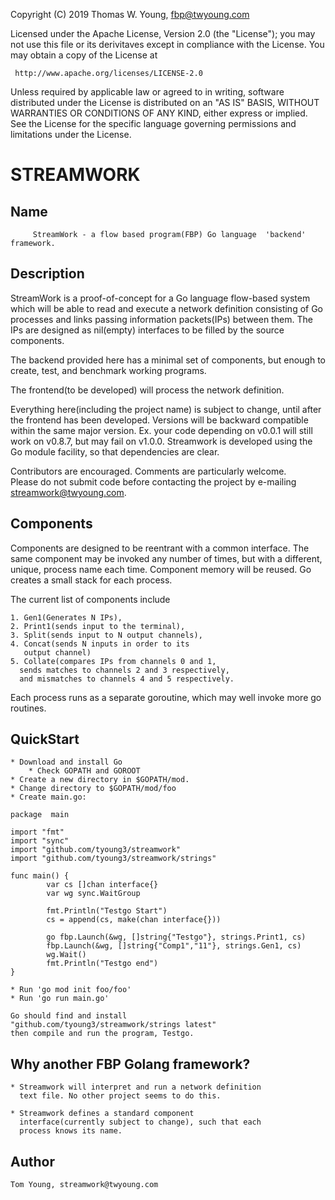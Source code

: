 Copyright (C) 2019 Thomas W. Young, fbp@twyoung.com 

Licensed under the Apache License, Version 2.0 (the "License");
you may not use this file or its derivitaves except in compliance with the License.
You may obtain a copy of the License at

     http://www.apache.org/licenses/LICENSE-2.0

Unless required by applicable law or agreed to in writing, software
distributed under the License is distributed on an "AS IS" BASIS,
WITHOUT WARRANTIES OR CONDITIONS OF ANY KIND, either express or implied.
See the License for the specific language governing permissions and
limitations under the License.

STREAMWORK
==========

Name
----

         StreamWork - a flow based program(FBP) Go language  'backend' framework.
         

Description
-----------

StreamWork is a proof-of-concept for a Go language flow-based system which will be able to read and execute a network definition consisting of Go processes and links passing information packets(IPs) between them.  The IPs are designed as nil(empty) interfaces to be filled by the source components.    

The backend provided here has a minimal set of components, but enough to 
create, test, and benchmark working programs.  

The frontend(to be developed) will process the network definition.

Everything here(including the project name) is subject to change, until after the frontend has been developed.  Versions will be backward compatible within the same major version. Ex. your code depending on v0.0.1 will still work on v0.8.7, but may fail on v1.0.0.  Streamwork is developed using 
the Go module facility, so that dependencies are clear.   

Contributors are encouraged.  Comments are particularly welcome.   
Please do not submit code before contacting the project by e-mailing streamwork@twyoung.com.     


Components
----------

Components are designed to be reentrant with a common interface.  The same 
component may be invoked any number of times, but  with a different, unique, process name each time.   Component memory will be reused.  Go creates a small stack for each process.  

The current list of components include 

	1. Gen1(Generates N IPs), 
	2. Print1(sends input to the terminal), 
	3. Split(sends input to N output channels),  
	4. Concat(sends N inputs in order to its 
	   output channel) 		  			
	5. Collate(compares IPs from channels 0 and 1,  
	  sends matches to channels 2 and 3 respectively, 
	  and mismatches to channels 4 and 5 respectively. 

Each process runs as a separate goroutine, which may well invoke more go routines.  

QuickStart
----------

	* Download and install Go
		* Check GOPATH and GOROOT	
	* Create a new directory in $GOPATH/mod.  
	* Change directory to $GOPATH/mod/foo  
	* Create main.go:
```	
package  main

import "fmt"
import "sync"
import "github.com/tyoung3/streamwork"
import "github.com/tyoung3/streamwork/strings"

func main() {
        var cs []chan interface{}
        var wg sync.WaitGroup
        
        fmt.Println("Testgo Start")
        cs = append(cs, make(chan interface{}))

        go fbp.Launch(&wg, []string{"Testgo"}, strings.Print1, cs)
        fbp.Launch(&wg, []string{"Comp1","11"}, strings.Gen1, cs)
        wg.Wait()
        fmt.Println("Testgo end")
}

```
	* Run 'go mod init foo/foo'
	* Run 'go run main.go'
	
	Go should find and install 
	"github.com/tyoung3/streamwork/strings latest"
    then compile and run the program, Testgo.
    
Why another FBP Golang framework?
---------------------------------

	* Streamwork will interpret and run a network definition 
	  text file. No other project seems to do this.  

	* Streamwork defines a standard component 
	  interface(currently subject to change), such that each
	  process knows its name. 
      
Author
------

    Tom Young, streamwork@twyoung.com
